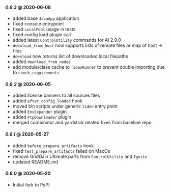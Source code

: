 #### *0.6.3* @ 2020-06-08
* added base `JavaApp` application
* fixed console entrypoint
* fixed `LocalPool` usage in tests
* fixed config load plugin call
* added latest `ControlUtility` commands for AI 2.9.0
* `download_from_host` now supports lists of remote files or map of host -> files
* `download` now returns list of downloaded local filepaths 
* added `download_from_nodes`
* add module/class cache to `TidenRunner` to prevent double importing due to `check_requirements`

#### *0.6.2* @ 2020-06-05
* added license banners to all sources files
* added `after_config_loaded` hook
* moved bin scripts under generic `tiden` entry point
* added `EnvExpander` plugin
* added `FtpDownloader` plugin
* merged combinator and yardstick related fixes from baseline repo

#### *0.6.1* @ 2020-05-27
* added `before_prepare_artifacts` hook
* fixed `test_prepare_artifacts` failed on MacOs
* remove GridGain Ultimate parts from `ControlUtility` and `Ignite`
* updated README.md
     
#### *0.6.0* @ 2020-05-20
* Initial fork to PyPI
